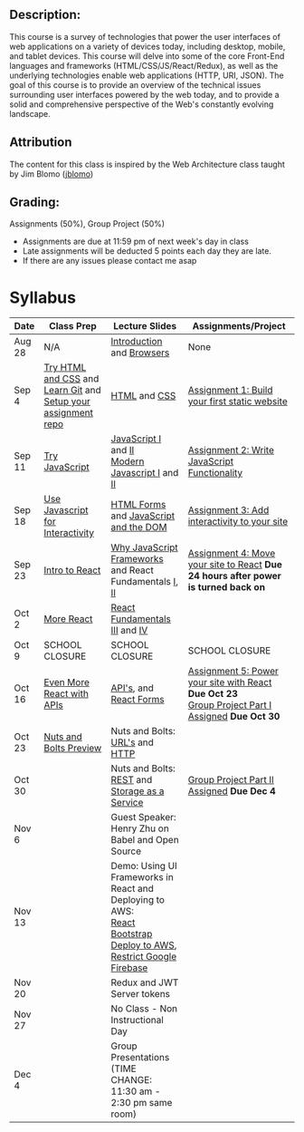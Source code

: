 ## Description:
This course is a survey of technologies that power the user interfaces of web applications on a variety of devices today, including desktop, mobile, and tablet devices. This course will delve into some of the core Front-End languages and frameworks  (HTML/CSS/JS/React/Redux), as well as the underlying technologies enable web applications (HTTP, URI, JSON). The goal of this course is to provide an overview of the technical issues surrounding user interfaces powered by the web today, and to provide a solid and comprehensive perspective of the Web's constantly evolving landscape.

## Attribution
The content for this class is inspired by the Web Architecture class taught by Jim Blomo ([jblomo](https://github.com/jblomo))

## Grading:
Assignments (50%), Group Project (50%)
 - Assignments are due at 11:59 pm of next week's day in class
 - Late assignments will be deducted 5 points each day they are late.
 - If there are any issues please contact me asap

# Syllabus

| Date   | Class Prep                                                                                                                                                                          | Lecture Slides                                                                                                                                                                                                                                                            | Assignments/Project                                                                                                                                                                           |
|--------|-------------------------------------------------------------------------------------------------------------------------------------------------------------------------------------|---------------------------------------------------------------------------------------------------------------------------------------------------------------------------------------------------------------------------------------------------------------------------|-----------------------------------------------------------------------------------------------------------------------------------------------------------------------------------------------|
| Aug 28 | N/A                                                                                                                                                                                 | [Introduction](/lectures/content/html/l-introduction.html) and [Browsers](/lectures/content/html/l-browsers.html)                                                                                                                                                         | None                                                                                                                                                                                          |
| Sep 4  | [Try HTML and CSS](/class_prep/p-try-html-css.html) and [Learn Git](https://www.codecademy.com/learn/learn-git) and [Setup your assignment repo](/class_prep/p-get-repo-setup.html) | [HTML](/lectures/content/html/l-intro-to-html.html) and [CSS](/lectures/content/html/l-intro-to-css.html)                                                                                                                                                                 | [Assignment 1: Build your first static website](/assignments/a-build-a-static-website.html)                                                                                                   |
| Sep 11 | [Try JavaScript](/class_prep/p-try-javascript.html)                                                                                                                                 | [JavaScript I](/lectures/content/html/l-javascript-basics-1.html) and [II](/lectures/content/html/l-javascript-basics-2.html) <br /> [Modern Javascript I](/lectures/content/html/l-modern-javascript-1.html) and [II](/lectures/content/html/l-modern-javascript-2.html) | [Assignment 2: Write JavaScript Functionality](/assignments/a-write-javascript-functionality.html)                                                                                            |
| Sep 18 | [Use Javascript for Interactivity](/class_prep/p-use-javascript-for-interactivity.html)                                                                                             | [HTML Forms](/lectures/content/html/l-html-forms.html) and [JavaScript and the DOM](/lectures/content/html/l-javascript-and-the-dom.html)                                                                                                                                 | [Assignment 3: Add interactivity to your site](/assignments/a-add-interactivity-to-website.html)                                                                                              |
| Sep 23 | [Intro to React](/class_prep/p-intro-to-react.html)                                                                                                                                 | [Why JavaScript Frameworks](/lectures/content/html/l-why-javascript-frameworks.html) and React Fundamentals [I](/lectures/content/html/l-react-fundamentals-1.html), [II](/lectures/content/html/l-react-fundamentals-2.html)                                             | [Assignment 4: Move your site to React](/assignments/a-move-site-to-react.html) **Due 24 hours after power is turned back on**                                                                |
| Oct 2  | [More React](/class_prep/p-more-react.html)                                                                                                                                         | [React Fundamentals III](/lectures/content/html/l-react-fundamentals-3.html) and [IV](/lectures/content/html/l-react-fundamentals-4.html)                                                                                                                                 |                                                                                                                                                                                               |
| Oct 9  | SCHOOL CLOSURE                                                                                                                                                                      | SCHOOL CLOSURE                                                                                                                                                                                                                                                            | SCHOOL CLOSURE                                                                                                                                                                                |
| Oct 16 | [Even More React with APIs](/class_prep/p-even-more-react-and-apis.html)                                                                                                            | [API's](/lectures/content/html/l-using-api.html), and [React Forms](/lectures/content/html/l-react-forms.html)                                                                                                                                                            | [Assignment 5: Power your site with React](/assignments/a-power-site-with-react.html) **Due Oct 23** <br /> [Group Project Part I Assigned](/assignments/a-group-project.html) **Due Oct 30** |
| Oct 23 | [Nuts and Bolts Preview](class_prep/p-nuts-and-bolts-reference.html)                                                                                                                | Nuts and Bolts: [URL's](/lectures/content/html/l-nuts-and-bolts-url.html) and [HTTP](/lectures/content/html/l-nuts-and-bolts-http.html)                                                                                                                                                                                                                                           |                                                                                                                                                                                               |
| Oct 30 |                                                                                                                                                                                     | Nuts and Bolts: [REST](/lectures/content/html/l-rest.html) and [Storage as a Service](/lectures/content/html/l-storage-as-a-service.html)                                                                                                                                                                                                                             | [Group Project Part II Assigned](/assignments/a-group-project.html) **Due Dec 4**                                                                                                             |
| Nov 6  |                                                                                                                                                                                     | Guest Speaker: Henry Zhu on Babel and Open Source                                                                                                                                                                                                                         |                                                                                                                                                                                               |
| Nov 13 |                                                                                                                                                                                     | Demo: Using UI Frameworks in React and Deploying to AWS: <br />[React Bootstrap](https://react-bootstrap.github.io/)<br /> [Deploy to AWS](https://medium.com/serverlessguru/deploy-reactjs-app-with-s3-static-hosting-f640cb49d7e6), [Restrict Google Firebase](https://stackoverflow.com/questions/37482366/is-it-safe-to-expose-firebase-apikey-to-the-public)                                                                                                                                                                                                                                                   |                                                                                                                                                                                               |
| Nov 20 |                                                                                                                                                                                     | Redux and JWT Server tokens                                                                                                                                                                                                                                                                    |                                                                                                                                                                                               |
| Nov 27 |                                                                                                                                                                                     | No Class - Non Instructional Day                                                                                                                                                                                                                                                       |                                                                                                                                                                                               |
| Dec 4  |                                                                                                                                                                                     | Group Presentations (TIME CHANGE: 11:30 am - 2:30 pm same room)                                                                                                                                                                                                                               |                                                                                                                                                                                               |
